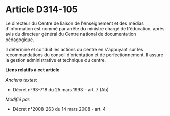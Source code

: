 # Article D314-105

Le directeur du            Centre de liaison de l'enseignement et des médias d'information  est nommé par arrêté du ministre
chargé de l'éducation, après avis du directeur général du Centre national de documentation pédagogique. 

Il détermine et conduit les actions du centre en s'appuyant sur les recommandations du conseil d'orientation et de
perfectionnement. Il assure la gestion administrative et technique du centre.

**Liens relatifs à cet article**

_Anciens textes_:

  - Décret n°93-718 du 25 mars 1993 - art. 7 (Ab)

_Modifié par_:

  - Décret n°2008-263 du 14 mars 2008 - art. 4

